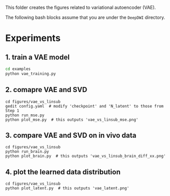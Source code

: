 
This folder creates the figures related to variational autoencoder (VAE).

The following bash blocks assume that you are under the `DeepDWI` directory.


# Experiments

## 1. train a VAE model

```bash
cd examples
python vae_training.py
```

## 2. comapre VAE and SVD

```
cd figures/vae_vs_linsub
gedit config.yaml  # modify 'checkpoint' and 'N_latent' to those from Step 1
python run_mse.py
python plot_mse.py  # this outputs 'vae_vs_linsub_mse.png'
```

## 3. compare VAE and SVD on in vivo data

```
cd figures/vae_vs_linsub
python run_brain.py
python plot_brain.py  # this outputs 'vae_vs_linsub_brain_diff_xx.png'
```

## 4. plot the learned data distribution

```
cd figures/vae_vs_linsub
python plot_latent.py  # this outputs 'vae_latent.png'
```